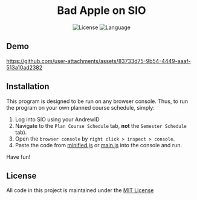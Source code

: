 <div align='center'>
	<h1 align='center'>Bad Apple on SIO</h1>
	<img
	    src="https://img.shields.io/github/license/vincent-qc/sio-bad-apple?style=for-the-badge"
	    alt="License"
	/>
  <img
    src="https://img.shields.io/github/languages/top/vincent-qc/sio-bad-apple.svg?style=for-the-badge&color=yellow"
    alt="Language"
  />
</div>

## Demo
https://github.com/user-attachments/assets/83733d75-9b54-4449-aaaf-513a10ad2382

## Installation
This program is designed to be run on any browser console. Thus, to run the program on your own planned course schedule, simply:
1. Log into SIO using your AndrewID
2. Navigate to the `Plan Course Schedule` tab, **not** the `Semester Schedule` tab).
3. Open the `browser console` by `right click > inspect > console`.
4. Paste the code from [minified.js](./minified.js) or [main.js](./main.js) into the console and run.

Have fun!

## License
All code in this project is maintained under the [MIT License](./LICENSE)
